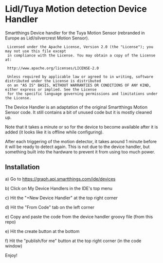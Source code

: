# Lidl/Tuya Motion detection Device Handler
Smartthings Device handler for the Tuya Motion Sensor (rebranded in 
Europe as Lidl/silvercrest Motion Sensor).

     Licensed under the Apache License, Version 2.0 (the "License"); you may not use this file except
     in compliance with the License. You may obtain a copy of the License at:
     
     http://www.apache.org/licenses/LICENSE-2.0
     
     Unless required by applicable law or agreed to in writing, software distributed under the License is distributed
     on an "AS IS" BASIS, WITHOUT WARRANTIES OR CONDITIONS OF ANY KIND, either express or implied. See the License
     for the specific language governing permissions and limitations under the License.


The Device Handler is an adaptation of the original Smartthings Motion 
Sensor code. It still contains a bit of unused code but it is mostly 
cleaned up. 

Note that it takes a minute or so for the device to become available after it
is added (it looks like it is offline while configuring).

After each triggering of the motion detector, it takes around 1 minute before it 
will be ready to detect again. This is not due to the device handler, but 
something built into the hardware to prevent it from using too much power.

## Installation
a) Go to https://graph.api.smartthings.com/ide/devices 

b) Click on My Device Handlers in the IDE's top menu

c) Hit the "+New Device Handler" at the top right corner

d) Hit the "From Code" tab on the left corner

e) Copy and paste the code from the device handler groovy file (from this repo)

e) Hit the create button at the bottom

f) Hit the "publish/for me" button at the top right corner (in the code window)

Enjoy! 
